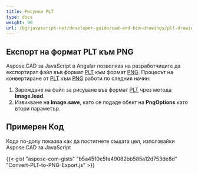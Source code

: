 ```yaml
---
title: Рисунки PLT
type: docs
weight: 90
url: /bg/javascript-net/developer-guide/cad-and-bim-drawings/plt-drawings/
---
```


## **Експорт на формат PLT към PNG**

Aspose.CAD за JavaScript в Angular позволява на разработчиците да експортират файл във формат [PLT](https://docs.fileformat.com/cad/plt/) към формат [PNG](https://docs.fileformat.com/image/png/).
Процесът на конвертиране от [PLT](https://docs.fileformat.com/cad/plt/) към [PNG](https://docs.fileformat.com/image/png/) работи по следния начин:

1. Зареждане на файл за рисуване във формат [PLT](https://docs.fileformat.com/cad/plt/) чрез метода **Image.load**.
1. Извикване на **Image.save**, като се подаде обект на **PngOptions** като втори параметър.

## Примерен Код

Кода по-долу показва как да постигнете същата цел, използвайки Aspose.CAD за JavaScript

{{< gist "aspose-com-gists" "b5a4510e5fa49082bb585a12d753de8d" "Convert-PLT-to-PNG-Export.js" >}}
